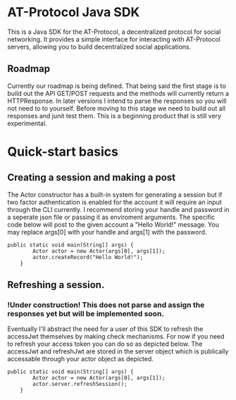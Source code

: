 # AT-Protocol Java SDK
This is a Java SDK for the AT-Protocol, a decentralized protocol for social networking. It provides a simple interface for interacting with AT-Protocol servers, allowing you to build decentralized social applications.

## Roadmap
Currently our roadmap is being defined. That being said the first stage is to build out the API GET/POST requests and the methods will currently return a HTTPResponse. In later versions I intend to parse the responses so you will not need to to yourself. Before moving to this stage we need to build out all responses and junit test them. This is a beginning product that is still very experimental.  


# Quick-start basics

## Creating a session and making a post
The Actor constructor has a built-in system for generating a session but if two factor authentication is enabled for the account it will require an input through the CLI currently. I recommend storing your handle and password in a seperate json file or passing it as enviroment arguments. The specific code below will post to the given account a "Hello World!" message. You may replace args[0] with your handle and args[1] with the password. 
```
public static void main(String[] args) {
        Actor actor = new Actor(args[0], args[1]);
        actor.createRecord("Hello World!");
    }
```

## Refreshing a session.
### !Under construction! This does not parse and assign the responses yet but will be implemented soon.
Eventually I'll abstract the need for a user of this SDK to refresh the accessJwt themselves by making check mechanisms. For now if you need to refresh your access token you can do so as depicted below. The accessJwt and refreshJwt are stored in the server object which is publically accessable through your actor object as depicted. 
```
public static void main(String[] args) {
        Actor actor = new Actor(args[0], args[1]);
        actor.server.refreshSession();
    }
```
